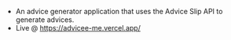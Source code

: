 - An advice generator application that uses the Advice Slip API to generate advices.
- Live @ https://advicee-me.vercel.app/